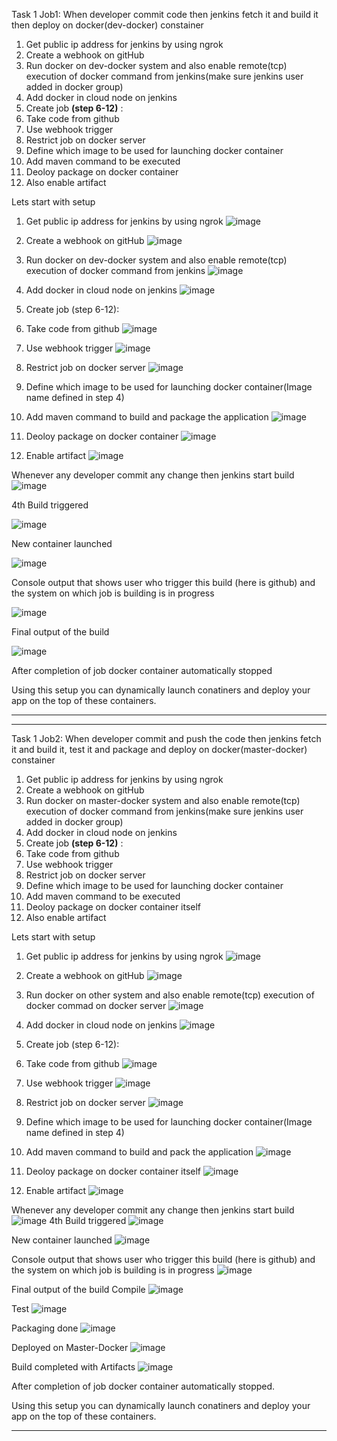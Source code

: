 Task 1
Job1: When developer commit code then jenkins fetch it and build it then deploy on docker(dev-docker) constainer
1.	Get public ip address for jenkins by using ngrok
2.	Create a webhook on gitHub
3.	Run docker on dev-docker system and also enable remote(tcp) execution of docker command from jenkins(make sure jenkins user added in docker group)
4.	Add docker in cloud node on jenkins
5.	Create job **(step 6-12)** :
6.	Take code from github
7.  Use webhook trigger
8.  Restrict job on docker server
9.	Define which image to be used for launching docker container
10.	Add maven command to be executed
11.	Deoloy package on docker container
12.	Also enable artifact

Lets start with setup

1. Get public ip address for jenkins by using ngrok
![image](https://user-images.githubusercontent.com/75135128/122684343-86f73100-d222-11eb-9252-11c40b2f4cf2.png)

2. Create a webhook on gitHub
![image](https://user-images.githubusercontent.com/75135128/122684523-6c718780-d223-11eb-9b01-b929d73556fc.png)

3. Run docker on dev-docker system and also enable remote(tcp) execution of docker command from jenkins
![image](https://user-images.githubusercontent.com/75135128/122684688-8069b900-d224-11eb-8e52-a6caa885966b.png)

4. Add docker in cloud node on jenkins
![image](https://user-images.githubusercontent.com/75135128/122684754-0128b500-d225-11eb-928c-e85357c01334.png)

5. Create job (step 6-12):
6. Take code from github
![image](https://user-images.githubusercontent.com/75135128/122684809-611f5b80-d225-11eb-9ca8-3d6ca5a6ae62.png)

7.  Use webhook trigger
![image](https://user-images.githubusercontent.com/75135128/122684837-8d3adc80-d225-11eb-9880-4da7f025c520.png)

8. Restrict job on docker server
![image](https://user-images.githubusercontent.com/75135128/122684849-9deb5280-d225-11eb-94be-cdb390db8e8b.png)

9. Define which image to be used for launching docker container(Image name defined in step 4)
10. Add maven command to build and package the application
![image](https://user-images.githubusercontent.com/75135128/122684910-f4f12780-d225-11eb-9d86-bda11afa81a7.png)

11.	Deoloy package on docker container
![image](https://user-images.githubusercontent.com/75135128/122684932-1baf5e00-d226-11eb-9c99-a6f2144ec7a0.png)

12.	Enable artifact
![image](https://user-images.githubusercontent.com/75135128/122684940-2d910100-d226-11eb-914f-74492ac45677.png)


Whenever any developer commit any change then jenkins start build
![image](https://user-images.githubusercontent.com/75135128/122685323-34b90e80-d228-11eb-8006-ef160e033063.png)

4th Build triggered

![image](https://user-images.githubusercontent.com/75135128/122685328-413d6700-d228-11eb-8c84-15dfb013744b.png)

New container launched

![image](https://user-images.githubusercontent.com/75135128/122685342-574b2780-d228-11eb-844c-63af79280e46.png)

Console output that shows user who trigger this build (here is github) and the system on which job is building is in progress 

![image](https://user-images.githubusercontent.com/75135128/122685375-8feb0100-d228-11eb-9e17-0e0b8a05e8e5.png)

Final output of the build

![image](https://user-images.githubusercontent.com/75135128/122685468-29b2ae00-d229-11eb-8b61-97de124c840e.png)

After completion of job docker container automatically stopped

Using this setup you can dynamically launch conatiners and deploy your app on the top of these containers.

*********************************************************************************************************
*********************************************************************************************************


Task 1
Job2: When developer commit and push the code then jenkins fetch it and build it, test it and package and deploy on docker(master-docker) constainer
1.	Get public ip address for jenkins by using ngrok
2.	Create a webhook on gitHub
3.	Run docker on master-docker system and also enable remote(tcp) execution of docker command from jenkins(make sure jenkins user added in docker group)
4.	Add docker in cloud node on jenkins
5.	Create job **(step 6-12)** :
6.	Take code from github
7.  Use webhook trigger
8.  Restrict job on docker server
9.	Define which image to be used for launching docker container
10.	Add maven command to be executed
11.	Deoloy package on docker container itself
12.	Also enable artifact

Lets start with setup

1. Get public ip address for jenkins by using ngrok
![image](https://user-images.githubusercontent.com/75135128/122815579-44515980-d2f3-11eb-9e51-569c54be02f1.png)

2. Create a webhook on gitHub
![image](https://user-images.githubusercontent.com/75135128/122817424-8085b980-d2f5-11eb-8f14-691e7e575285.png)

3. Run docker on other system and also enable remote(tcp) execution of docker commad on docker server
![image](https://user-images.githubusercontent.com/75135128/122820550-5e8e3600-d2f9-11eb-89a4-1c570f73c8eb.png)

4. Add docker in cloud node on jenkins
![image](https://user-images.githubusercontent.com/75135128/122817483-95624d00-d2f5-11eb-9f43-1b6515b2af24.png)

5. Create job (step 6-12):
6. Take code from github
![image](https://user-images.githubusercontent.com/75135128/122817909-29341900-d2f6-11eb-870d-c4e7412e413e.png)

7.  Use webhook trigger
![image](https://user-images.githubusercontent.com/75135128/122817878-1c172a00-d2f6-11eb-8289-e41fa6e942b3.png)

8. Restrict job on docker server
![image](https://user-images.githubusercontent.com/75135128/122817764-f722b700-d2f5-11eb-80f1-ee838c9259d6.png)

9. Define which image to be used for launching docker container(Image name defined in step 4)
10. Add maven command to build and pack the application
![image](https://user-images.githubusercontent.com/75135128/122820911-ca709e80-d2f9-11eb-90ad-97861a287f0d.png)

11.	Deoloy package on docker container itself
![image](https://user-images.githubusercontent.com/75135128/122820948-d9575100-d2f9-11eb-9072-244188bfe376.png)

12.	Enable artifact
![image](https://user-images.githubusercontent.com/75135128/122820971-e07e5f00-d2f9-11eb-9b69-fdd14ba40990.png)


Whenever any developer commit any change then jenkins start build
![image](https://user-images.githubusercontent.com/75135128/122819264-d8252480-d2f7-11eb-8906-5098b933abc4.png)
4th Build triggered
![image](https://user-images.githubusercontent.com/75135128/122819313-ea06c780-d2f7-11eb-9923-75632775881d.png)

New container launched
![image](https://user-images.githubusercontent.com/75135128/122819383-0571d280-d2f8-11eb-8aa6-8d69eaae4f39.png)


Console output that shows user who trigger this build (here is github) and the system on which job is building is in progress 
![image](https://user-images.githubusercontent.com/75135128/122819545-3c47e880-d2f8-11eb-9325-60325777d6aa.png)


Final output of the build
Compile
![image](https://user-images.githubusercontent.com/75135128/122819975-bb3d2100-d2f8-11eb-8f1d-05588dd92286.png)

Test
![image](https://user-images.githubusercontent.com/75135128/122819754-7913df80-d2f8-11eb-9ea0-14aa2f69ecb4.png)

Packaging done
![image](https://user-images.githubusercontent.com/75135128/122820081-d871ef80-d2f8-11eb-8b8b-5df59412c0d2.png)

Deployed on Master-Docker
![image](https://user-images.githubusercontent.com/75135128/122820154-eb84bf80-d2f8-11eb-98e8-160f932d8f6f.png)

Build completed with Artifacts
![image](https://user-images.githubusercontent.com/75135128/122820366-25ee5c80-d2f9-11eb-9a9a-0edec0c1e2bc.png)

After completion of job docker container automatically stopped.

Using this setup you can dynamically launch conatiners and deploy your app on the top of these containers.

*********************************************************************************************************
